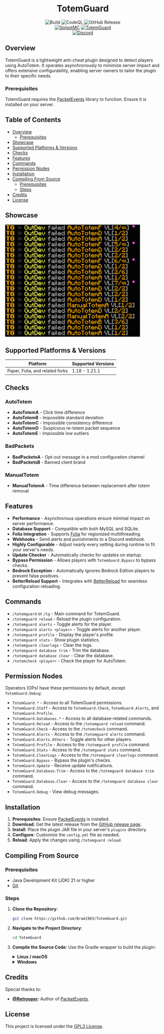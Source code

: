 <div align="center">
  <h1>TotemGuard</h1>
  <img alt="Build" src="https://github.com/Bram1903/TotemGuard/actions/workflows/gradle.yml/badge.svg">
  <img alt="CodeQL" src="https://github.com/Bram1903/TotemGuard/actions/workflows/codeql.yml/badge.svg">
  <img alt="GitHub Release" src="https://img.shields.io/github/release/Bram1903/TotemGuard.svg">
  <br>
  <a href="https://www.spigotmc.org/resources/totemguard.119385/"><img alt="SpigotMC" src="https://img.shields.io/badge/-SpigotMC-blue?style=for-the-badge&logo=SpigotMC"></a>
  <a href="https://modrinth.com/plugin/totemguard"><img alt="TotemGuard" src="https://img.shields.io/badge/-Modrinth-green?style=for-the-badge&logo=Modrinth"></a>
  <br>
  <a href="https://discord.deathmotion.com"><img alt="Discord" src="https://img.shields.io/badge/-Discord-5865F2?style=for-the-badge&logo=discord&logoColor=white"></a>
</div>

## Overview

TotemGuard is a lightweight anti-cheat plugin designed to detect players using AutoTotem. It operates asynchronously to minimize server impact and offers extensive configurability, enabling server owners to tailor the plugin to their specific needs.

### Prerequisites

TotemGuard requires the [PacketEvents](https://modrinth.com/plugin/packetevents) library to function. Ensure it is installed on your server.

## Table of Contents

- [Overview](#overview)
    - [Prerequisites](#prerequisites)
- [Showcase](#showcase)
- [Supported Platforms & Versions](#supported-platforms--versions)
- [Checks](#checks)
- [Features](#features)
- [Commands](#commands)
- [Permission Nodes](#permission-nodes)
- [Installation](#installation)
- [Compiling From Source](#compiling-from-source)
    - [Prerequisites](#prerequisites)
    - [Steps](#steps)
- [Credits](#credits)
- [License](#license)

## Showcase

![Demo](docs/showcase/showcase.png)

## Supported Platforms & Versions

| Platform                        | Supported Versions |
|---------------------------------|--------------------|
| Paper, Folia, and related forks | 1.18 - 1.21.1      |

## Checks

### AutoTotem

- **AutoTotemA** - Click time difference
- **AutoTotemB** - Impossible standard deviation
- **AutoTotemC** - Impossible consistency difference
- **AutoTotemD** - Suspicious re-totem packet sequence
- **AutoTotemE** - Impossible low outliers

### BadPackets

- **BadPacketsA** - Opt-out message in a mod configuration channel
- **BadPacketsB** - Banned client brand

### ManualTotem

- **ManualTotemA** - Time difference between replacement after totem removal

## Features

- **Performance** - Asynchronous operations ensure minimal impact on server performance.
- **Database Support** - Compatible with both MySQL and SQLite.
- **Folia Integration** - Supports [Folia](https://papermc.io/software/folia) for regionized multithreading.
- **Webhooks** - Send alerts and punishments to a Discord webhook.
- **Highly Configurable** - Adjust nearly every setting during runtime to fit your server's needs.
- **Update Checker** - Automatically checks for updates on startup.
- **Bypass Permission** - Allows players with `TotemGuard.Bypass` to bypass checks.
- **Bedrock Exception** - Automatically ignores Bedrock Edition players to prevent false positives.
- **BetterReload Support** - Integrates with [BetterReload](https://modrinth.com/plugin/betterreload) for seamless configuration reloading.

## Commands

- `/totemguard` or `/tg` - Main command for TotemGuard.
- `/totemguard reload` - Reload the plugin configuration.
- `/totemguard alerts` - Toggle alerts for the player.
- `/totemguard alerts <player>` - Toggle alerts for another player.
- `/totemguard profile` - Display the player's profile.
- `/totemguard stats` - Show plugin statistics.
- `/totemguard clearlogs` - Clear the logs.
- `/totemguard database trim` - Trim the database.
- `/totemguard database clear` - Clear the database.
- `/totemcheck <player>` - Check the player for AutoTotem.

## Permission Nodes

Operators (OPs) have these permissions by default, except `TotemGuard.Debug`:

- `TotemGuard.*` - Access to all TotemGuard permissions.
- `TotemGuard.Staff` - Access to `TotemGuard.Check`, `TotemGuard.Alerts`, and `TotemGuard.Profile`.
- `TotemGuard.Databases.*` - Access to all database-related commands.
- `TotemGuard.Reload` - Access to the `/totemguard reload` command.
- `TotemGuard.Check` - Access to the `/totemcheck` command.
- `TotemGuard.Alerts` - Access to the `/totemguard alerts` command.
- `TotemGuard.Alerts.Others` - Toggle alerts for other players.
- `TotemGuard.Profile` - Access to the `/totemguard profile` command.
- `TotemGuard.Stats` - Access to the `/totemguard stats` command.
- `TotemGuard.ClearLogs` - Access to the `/totemguard clearlogs` command.
- `TotemGuard.Bypass` - Bypass the plugin's checks.
- `TotemGuard.Update` - Receive update notifications.
- `TotemGuard.Database.Trim` - Access to the `/totemguard database trim` command.
- `TotemGuard.Database.Clear` - Access to the `/totemguard database clear` command.
- `TotemGuard.Debug` - View debug messages.

## Installation

1. **Prerequisites**: Ensure [PacketEvents](https://modrinth.com/plugin/packetevents) is installed.
2. **Download**: Get the latest release from the [GitHub release page](https://github.com/Bram1903/TotemGuard/releases/latest).
3. **Install**: Place the plugin JAR file in your server's `plugins` directory.
4. **Configure**: Customize the `config.yml` file as needed.
5. **Reload**: Apply the changes using `/totemguard reload`.

## Compiling From Source

### Prerequisites

- Java Development Kit (JDK) 21 or higher
- [Git](https://git-scm.com/downloads)

### Steps

1. **Clone the Repository**:
   ```bash
   git clone https://github.com/Bram1903/TotemGuard.git
   ```
2. **Navigate to the Project Directory**:
   ```bash
   cd TotemGuard
   ```
3. **Compile the Source Code**:
   Use the Gradle wrapper to build the plugin:

   <details>
   <summary><strong>Linux / macOS</strong></summary>

   ```bash
   ./gradlew build
   ```
   </details>
   <details>
   <summary><strong>Windows</strong></summary>

   ```cmd
   .\gradlew build
   ```
   </details>

## Credits

Special thanks to:

- **[@Retrooper](https://github.com/retrooper)**: Author of [PacketEvents](https://github.com/retrooper/packetevents).

## License

This project is licensed under the [GPL3 License](LICENSE).